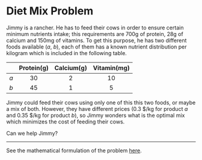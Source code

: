 # Diet Mix Problem

Jimmy is a rancher. He has to feed their cows in order to ensure certain minimum nutrients intake; this requirements are 700g of protein, 28g of calcium and 150mg of vitamins. To get this purpose, he has two different foods available (*a*, *b*), each of them has a known nutrient distribution per kilogram which is included in the following table.

|       | Protein(g) | Calcium(g) | Vitamin(mg) |
| ----- | :--------: | :--------: |:-----------:|
|  *a*  |      30    |      2     |      10     |
|  *b*  |      45    |      1     |      5      |

Jimmy could feed their cows using only one of this this two foods, or maybe a mix of both. However, they have different prices (0.3 $/kg for product *a* and 0.35 $/kg for product *b*), so Jimmy wonders what is the optimal mix which minimizes the cost of feeding their cows.

Can we help Jimmy?

---

See the mathematical formulation of the problem [here](http://htmlpreview.github.io/?https://github.com/dgguz/pulp-examples/blob/master/diet/formulation/formulation.html).
